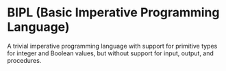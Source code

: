 # BIPL (Basic Imperative Programming Language)
A trivial imperative programming language with support for primitive types for integer and Boolean values, but without support for input, output, and procedures.